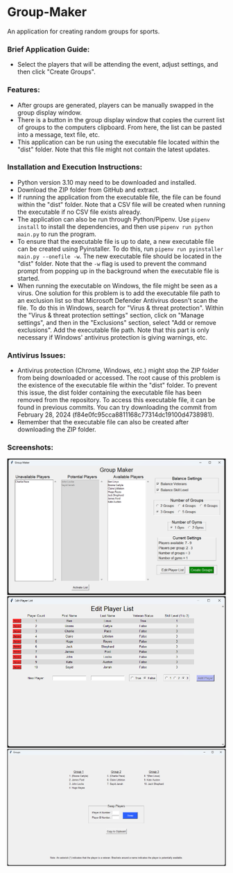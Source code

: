 # Group-Maker
An application for creating random groups for sports.

### Brief Application Guide:
- Select the players that will be attending the event, adjust settings, and then click "Create Groups".

### Features:
- After groups are generated, players can be manually swapped in the group display window.
- There is a button in the group display window that copies the current list of groups to the computers clipboard. From here, the list can be pasted into a message, text file, etc.
- This application can be run using the executable file located within the "dist" folder. Note that this file might not contain the latest updates.

### Installation and Execution Instructions:
- Python version 3.10 may need to be downloaded and installed.
- Download the ZIP folder from GitHub and extract.
- If running the application from the executable file, the file can be found within the "dist" folder. Note that a CSV file will be created when running the executable if no CSV file exists already.
- The application can also be run through Python/Pipenv. Use `pipenv install` to install the dependencies, and then use `pipenv run python main.py` to run the program.
- To ensure that the executable file is up to date, a new executable file can be created using Pyinstaller. To do this, run `pipenv run pyinstaller main.py --onefile -w`. The new executable file should be located in the "dist" folder. Note that the `-w` flag is used to prevent the command prompt from popping up in the background when the executable file is started.
- When running the executable on Windows, the file might be seen as a virus. One solution for this problem is to add the executable file path to an exclusion list so that Microsoft Defender Antivirus doesn't scan the file. To do this in Windows, search for "Virus & threat protection". Within the "Virus & threat protection settings" section, click on "Manage settings", and then in the "Exclusions" section, select "Add or remove exclusions". Add the executable file path. Note that this part is only necessary if Windows' antivirus protection is giving warnings, etc.

### Antivirus Issues:
- Antivirus protection (Chrome, Windows, etc.) might stop the ZIP folder from being downloaded or accessed. The root cause of this problem is the existence of the executable file within the "dist" folder. To prevent this issue, the dist folder containing the executable file has been removed from the repository. To access this executable file, it can be found in previous commits. You can try downloading the commit from February 28, 2024 (f84e0fc95cca8811168c77314dc19100d4738981).
- Remember that the executable file can also be created after downloading the ZIP folder.

### Screenshots:
![Alt text](images/main-window.png)
![Alt text](images/player-list-window.png)
![Alt text](images/groups-window.png)
